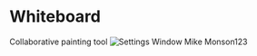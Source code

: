 # Whiteboard
Collaborative painting tool
![Settings Window](https://raw.github.com/elluck91/Whiteboard/master/src/CS151/image.png)
Mike Monson123